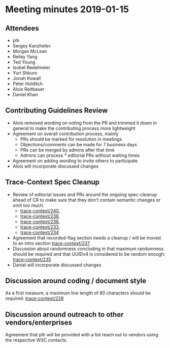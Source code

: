 # Meeting minutes 2019-01-15

## Attendees

* plh
* Sergey Kanzhelev
* Morgan McLean
* Reiley Yang
* Ted Young
* Isobel Redelmeier
* Yuri Shkuro
* Jonah Kowall
* Peter Holditch
* Alois Reitbauer
* Daniel Khan

## Contributing Guidelines Review

* Alois removed wording on voting from the PR and trimmed it down in general to
  make the contributing process more lightweight
* Agreement on overall contribution process, mainly
  * PRs should be marked for resolution in meetings
  * Objections/comments can be made for 7 business days
  * PRs can be merged by admins after that time
  * Admins can process * editorial PRs without waiting times
* Agreement on adding wording to invite others to participate
* Alois will incorporate discussed changes

## Trace-Context Spec Cleanup

* Review of editorial issues and PRs around the ongoing spec-cleanup ahead of CR
  to make sure that they don't contain semantic changes or omit too much.
  * [trace-context/240](https://github.com/w3c/trace-context/issues/240),
  * [trace-context/238](https://github.com/w3c/trace-context/issues/238),
  * [trace-context/236](https://github.com/w3c/trace-context/issues/236),
  * [trace-context/233](https://github.com/w3c/trace-context/issues/233),
  * [trace-context/234](https://github.com/w3c/trace-context/issues/234)
* Agreement that recorded-flag section needs a cleanup / will be moved to an
  intro section  [trace-context/237](https://github.com/w3c/trace-context/issues/237)
* Discussion about randomness concluding in that maximum randomness should be
  required and that UUIDv4 is considered to be random enough: [trace-context/235](https://github.com/w3c/trace-context/issues/235)
* Daniel will incorporate discussed changes

## Discussion around coding / document style

As a first measure, a maximum line length of 80 characters should be required.
 [trace-context/228](https://github.com/w3c/trace-context/issues/228)

## Discussion around outreach to other vendors/enterprises

Agreement that plh will be provided with a list reach out to vendors using the
respective W3C contacts.